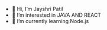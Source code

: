 - 👋 Hi, I’m Jayshri Patil
- 👀 I’m interested in JAVA AND REACT 
- 🌱 I’m currently learning Node.js

<!---
jayshri-developer/jayshri-developer is a ✨ special ✨ repository because its `README.md` (this file) appears on your GitHub profile.
You can click the Preview link to take a look at your changes.
--->
